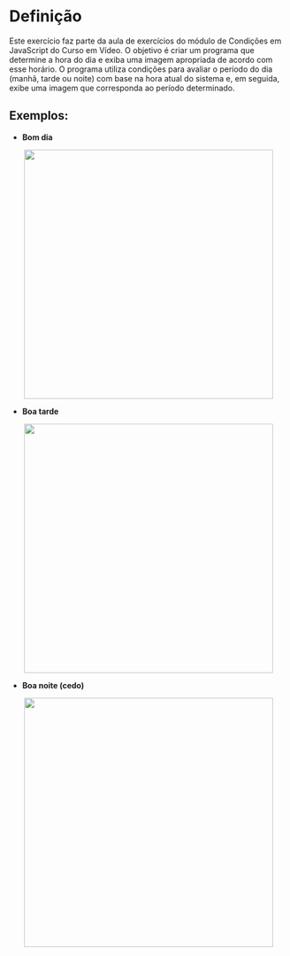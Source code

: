 # Definição 

Este exercício faz parte da aula de exercícios do módulo de Condições em JavaScript do Curso em Vídeo. O objetivo é criar um programa que determine a hora do dia e exiba uma imagem apropriada de acordo com esse horário. O programa utiliza condições para avaliar o período do dia (manhã, tarde ou noite) com base na hora atual do sistema e, em seguida, exibe uma imagem que corresponda ao período determinado.

## Exemplos:

* <strong>Bom dia</strong>

<div align="center">
<img src="https://github.com/thiagcarvalho/javascript/assets/46302988/b1b385a6-549e-4f83-b13c-62f8563f0525.png" width="450px" />
</div>

* <strong>Boa tarde</strong>

<div align="center">
<img src="https://github.com/thiagcarvalho/javascript/assets/46302988/92bf6787-96d6-46e9-94e2-281f7b52cde0.png" width="450px" />
</div>


* <strong>Boa noite (cedo)</strong>

<div align="center">
<img src="https://github.com/thiagcarvalho/javascript/assets/46302988/77459c5d-d54c-496a-8815-c63460838fc3.png" width="450px" />
</div>

